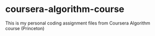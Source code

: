# coursera-algorithm-course
This is my personal coding assignment files from Coursera Algorithm course (Princeton)
